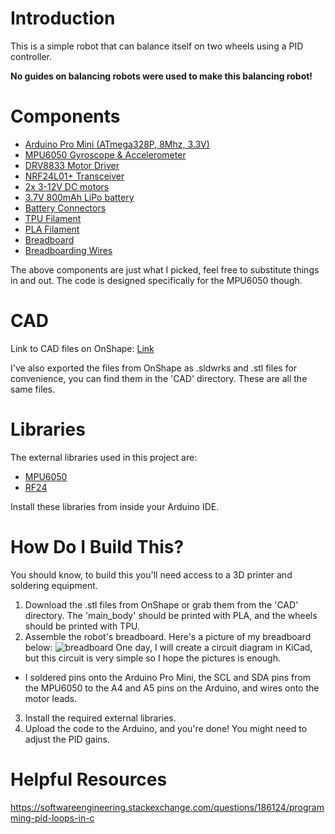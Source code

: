 # Introduction
This is a simple robot that can balance itself on two wheels using a PID
controller.

**No guides on balancing robots were used to make this balancing robot!**

# Components
* [Arduino Pro Mini (ATmega328P, 8Mhz, 3.3V)](https://www.amazon.com/HiLetgo-ATmega328P-Oscillator-Compatible-ATmega128/dp/B07RS911JD/ref=sr_1_3?crid=2N14IKG33WL1A&dib=eyJ2IjoiMSJ9.3cETzf54YDlehGHQvoVDiVIiaq1bia3T7lTLmCs7mIcSlOa0pWSL9nXmIEUP8gyyo6spETrA5HDImmJux9nAyGKNxosgedaMHdG7-1u3t_bkqQf1-7y6-f_s4SHTNdhGFsOmJBmApuRD0T7G_YNa-p-C_cqFzspjWikgrqU6B1qU3Fgut7wr3E-5evWR2WtKvV8gRjU8zD4TPHOGfYbysRZ8oLB_Al4iifvydBplh98.WnHgBaJiBwQoLxha3gJAJ-c6l6i3cqrWoPRuc3sGZS8&dib_tag=se&keywords=arduino+pro+mini+3.3v&qid=1708925395&sprefix=arduino+pro+mini+3.3v%2Caps%2C97&sr=8-3)
* [MPU6050 Gyroscope & Accelerometer](https://www.amazon.com/HiLetgo-MPU-6050-Accelerometer-Gyroscope-Converter/dp/B00LP25V1A/ref=sr_1_3?dib=eyJ2IjoiMSJ9.nQ-HfKOFyZoszrV3cxLK6tLh71T4Dx8jkRlVGhGj_VzjnSkvuXzmbbgUXBfehuXg3dih42B-7O1e6pJ_wmbfq76REDHKtJKewAQCtpUypxHodrL-S_GwIp18RxsDtGfIcqfywNxuynlRYx6n1pP_PK4IOHcAe4MN5HbExyxhNhFgCpgvBUFmUPf0Cv66A55IlmCTEX_MMONaZ2Gx4kgC6iC0wl3dfgpNBaHqXvDAwOw.nf-8SXZoMJ1_ZYF1pTAoX2Mb4sRbFjZRSehs2KHyZfI&dib_tag=se&keywords=mpu6050&qid=1708925361&sr=8-3)
* [DRV8833 Motor Driver](https://www.amazon.com/KOOBOOK-DRV8833-Module-Bridge-Controller/dp/B07S4FVY9M/ref=sr_1_4?crid=38J93BG8Z65YF&dib=eyJ2IjoiMSJ9.dp6vuxGaxaC_fGaKSoR8TQxSFrwQAQhvq51mfcB7K3f16QGxkBICIWue9JGpP9x2PG9Ylr2obsoKdojVFgRGOPPaZehAQc3bid1lH10X-Agk6QnV20Gb9Mm67Y-gOxO7u0WPkDjBzK4_lc9xsd787o1wXwoFeM9-P5tY_eYIsFJByRuSshUL3en3VpWLiQHc.R4_3ql7e0FcPt8D_EuwfK8fC8616P_uY3xZO8QcoLlk&dib_tag=se&keywords=drv8833&qid=1708925335&s=hi&sprefix=drv8833%2Ctools%2C90&sr=1-4)
* [NRF24L01+ Transceiver](https://www.amazon.com/HiLetgo-NRF24L01-Wireless-Transceiver-Module/dp/B00LX47OCY/ref=sr_1_3?crid=2C2DYI2LY0S2N&dib=eyJ2IjoiMSJ9.QUJu9P7emtcMKxUO2DrtdXt4uXEZhvwWqaOctTjonANpBEdCc8Frk0AAZL3Thdsn1h_z7JQ50CiF6QJPXY-HlWeG-CybzILcOkQpC3_ur_S4GOGJNfdTUCbRX48pDtSRhRSSphxfTgqjYyTOC1gPcuSh_08gnAm4LwiimAWdbI_AgsYunSaxhgxYPo8K31SAbLbcF20GhNW7JSxsl65IpjMek_pVFvvks12cqEnUNW6-C66VmsuhM5wQEF-anpGFPy6AvZO0VPllnANotgqOO_FD-qyNZTyvxrMpZvRatIc.25kXNKWOcxNgYiAKsMev3QXyfP0JlmtocFIKHd14Fmg&dib_tag=se&keywords=nrf24l01%2B&qid=1708926122&s=electronics&sprefix=nrf24l01%2B%2Celectronics%2C88&sr=1-3)
* [2x 3-12V DC motors](https://www.amazon.com/gp/product/B07Q2QZQ7Y)
* [3.7V 800mAh LiPo battery](https://www.amazon.com/gp/product/B08GZ3VZ82/ref=ppx_yo_dt_b_search_asin_title?ie=UTF8&psc=1)
* [Battery Connectors](https://www.amazon.com/gp/product/B07YQY9V6F/ref=ppx_yo_dt_b_search_asin_title?ie=UTF8&psc=1)
* [TPU Filament](https://www.amazon.com/gp/product/B01M9AXXZD/ref=ppx_yo_dt_b_search_asin_title?ie=UTF8&psc=1)
* [PLA Filament](https://www.amazon.com/gp/product/B07PGZNM34/ref=ppx_yo_dt_b_search_asin_title?ie=UTF8&psc=1)
* [Breadboard](https://www.amazon.com/gp/product/B07LFD4LT6/ref=ppx_yo_dt_b_search_asin_title?ie=UTF8&psc=1)
* [Breadboarding Wires](https://www.amazon.com/gp/product/B08YRGVYPV/ref=ppx_yo_dt_b_search_asin_title?ie=UTF8&psc=1)

The above components are just what I picked, feel free to substitute things in
and out. The code is designed specifically for the MPU6050 though.

# CAD
Link to CAD files on OnShape: [Link](https://cad.onshape.com/documents/7b9b6fda841dd45178915373/w/32f2686a3b4c95e17893e537/e/a7000d906e6f19a225cac0ee?renderMode=0&uiState=65dc20009a3c5b36286aaa91)

I've also exported the files from OnShape as .sldwrks and .stl files for
convenience, you can find them in the 'CAD' directory. These are all the same
files.

# Libraries
The external libraries used in this project are:
* [MPU6050](https://github.com/jrowberg/i2cdevlib/tree/master/Arduino/MPU6050)
* [RF24](https://www.arduino.cc/reference/en/libraries/rf24/) 

Install these libraries from inside your Arduino IDE.

# How Do I Build This?

You should know, to build this you'll need access to a 3D printer and soldering
equipment.

1. Download the .stl files from OnShape or grab them from the 'CAD' directory. The 'main_body' should be printed with PLA, and the wheels should be printed with TPU.
2. Assemble the robot's breadboard. Here's a picture of my breadboard below:
![breadboard](pics/top.png)
One day, I will create a circuit diagram in KiCad, but this circuit is very
simple so I hope the pictures is enough.
 * I soldered pins onto the Arduino
 Pro Mini, the SCL and SDA pins from the MPU6050 to the A4 and A5 pins on the
 Arduino, and wires onto the motor leads.
3. Install the required external libraries.
4. Upload the code to the Arduino, and you're done! You might need to adjust the
PID gains.

# Helpful Resources
https://softwareengineering.stackexchange.com/questions/186124/programming-pid-loops-in-c
